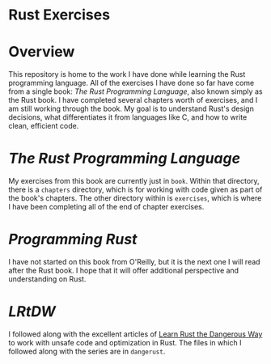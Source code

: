 

<a id="org22483e3"></a>

# Rust Exercises


<a id="org4f31c1e"></a>

# Overview

This repository is home to the work I have done while learning the
Rust programming language. All of the exercises I have done so far
have come from a single book: *The Rust Programming Language*, also
known simply as the Rust book. I have completed several chapters worth
of exercises, and I am still working through the book. My goal is to
understand Rust's design decisions, what differentiates it from
languages like C, and how to write clean, efficient code.


<a id="org1596776"></a>

# *The Rust Programming Language*

My exercises from this book are currently just in `book`. Within that
directory, there is a `chapters` directory, which is for working with
code given as part of the book's chapters. The other directory within
is `exercises`, which is where I have been completing all of the end
of chapter exercises.


<a id="orgce75de3"></a>

# *Programming Rust*

I have not started on this book from O'Reilly, but it is the next one
I will read after the Rust book. I hope that it will offer additional
perspective and understanding on Rust.


<a id="org081959b"></a>

# *LRtDW*

I followed along with the excellent articles of [Learn Rust the
Dangerous Way](https://cliffle.com/p/dangerust) to work with unsafe code and optimization in Rust. The
files in which I followed along with the series are in `dangerust`.

